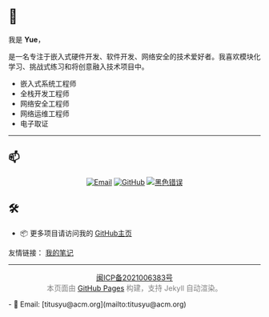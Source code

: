 # 👋 

我是 **Yue**，

是一名专注于嵌入式硬件开发、软件开发、网络安全的技术爱好者。我喜欢模块化学习、挑战式练习和将创意融入技术项目中。
- 嵌入式系统工程师
- 全栈开发工程师
- 网络安全工程师
- 网络运维工程师
- 电子取证
---



## 📫
<p align="center">
  <a href="mailto:hi@xyw.cx"><img src="https://img.shields.io/badge/Email-hi@xyw.cx-blue?logo=gmail&logoColor=white" alt="Email"></a>
  <a href="https://github.com/hiyuey3"><img src="https://img.shields.io/badge/GitHub-hiyuey3-black?logo=github" alt="GitHub"></a>
  <a href="https://twitter.com/Y3Yue"><img src="https://img.shields.io/badge/Twitter-@yourhandle-1DA1F2?logo=twitter&logoColor=white" alt="黑色错误"></a>
<!--   <a href="https://space.bilibili.com/"><img src="https://img.shields.io/badge/Bilibili-主页-00A1D6?logo=bilibili&logoColor=white" alt="Bilibili"></a> -->
</p>



## 🛠️

- 📦 更多项目请访问我的 [GitHub主页](https://github.com/hiyuey3)



友情链接：
<a href ="https://www.5i03.cn" >我的笔记</a> 

---
<p style="text-align: center; color: gray; font-size: 0.9rem;">
<a href="https://beian.miit.gov.cn/" target="_blank">闽ICP备2021006383号</a><br>
本页面由 <a href="https://pages.github.com/" target="_blank">GitHub Pages</a> 构建，支持 Jekyll 自动渲染。
</p>
- 📧 Email: [titusyu@acm.org](mailto:titusyu@acm.org)  
